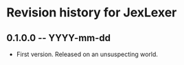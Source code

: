 # Revision history for JexLexer

## 0.1.0.0 -- YYYY-mm-dd

* First version. Released on an unsuspecting world.
